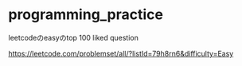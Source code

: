 # programming_practice

leetcodeのeasyのtop 100 liked question

https://leetcode.com/problemset/all/?listId=79h8rn6&difficulty=Easy
